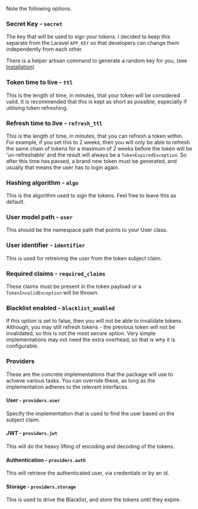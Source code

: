 Note the following options.

### Secret Key - `secret`

The key that will be used to sign your tokens. I decided to keep this separate from the Laravel `APP_KEY`
so that developers can change them independently from each other.

There is a helper artisan command to generate a random key for you, (see [Installation](https://github.com/tymondesigns/jwt-auth/wiki/Installation))

### Token time to live - `ttl`

This is the length of time, in minutes, that your token will be considered valid. It is recommended that this is
kept as short as possible, especially if utilising token refreshing.

### Refresh time to live - `refresh_ttl`

This is the length of time, in minutes, that you can refresh a token within. For example, if you set this to 2 weeks,
then you will only be able to refresh the same chain of tokens for a maximum of 2 weeks before the token will be
'un-refreshable' and the result will always be a `TokenExpiredException`. So after this time has passed, a brand new token
must be generated, and usually that means the user has to login again.

### Hashing algorithm - `algo`

This is the algorithm used to *sign* the tokens. Feel free to leave this as default.

### User model path - `user`

This should be the namespace path that points to your User class.

### User identifier - `identifier`

This is used for retreiving the user from the token subject claim.

### Required claims - `required_claims`

These claims must be present in the token payload or a `TokenInvalidException` will be thrown.

### Blacklist enabled - `blacklist_enabled`

If this option is set to false, then you will not be able to invalidate tokens. Although, you
may still refresh tokens - the previous token will not be invalidated, so this is not the most
secure option. Very simple implementations may not need the extra overhead, so that is why it is
configurable.

### Providers

These are the concrete implementations that the package will use to achieve various tasks.
You can override these, as long as the implementation adheres to the relevant interfaces.

#### User - `providers.user`

Specify the implementation that is used to find the user based on the subject claim.

#### JWT - `providers.jwt`

This will do the heavy lifting of encoding and decoding of the tokens.

#### Authentication - `providers.auth`

This will retrieve the authenticated user, via credentials or by an id.

#### Storage - `providers.storage`

This is used to drive the Blacklist, and store the tokens until they expire.